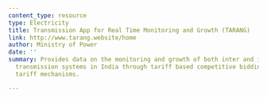 ```yaml
---
content_type: resource
type: Electricity
title: Transmission App for Real Time Monitoring and Growth (TARANG)
link: http://www.tarang.website/home
author: Ministry of Power
date: ''
summary: Provides data on the monitoring and growth of both inter and intra state
  transmission systems in India through tariff based competitive bidding and regulated
  tariff mechanisms.

---
```

